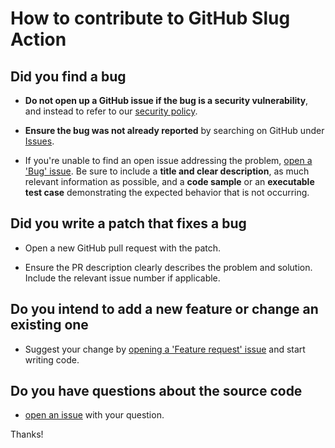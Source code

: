 # How to contribute to GitHub Slug Action

## Did you find a bug

* **Do not open up a GitHub issue if the bug is a security vulnerability**, and instead to refer to our [security policy][1].

* **Ensure the bug was not already reported** by searching on GitHub under [Issues][2].

* If you're unable to find an open issue addressing the problem, [open a 'Bug' issue][4].
Be sure to include a **title and clear description**, as much relevant information as possible, and a **code sample** or an **executable test case** demonstrating the expected behavior that is not occurring.

## Did you write a patch that fixes a bug

* Open a new GitHub pull request with the patch.

* Ensure the PR description clearly describes the problem and solution.
Include the relevant issue number if applicable.

## Do you intend to add a new feature or change an existing one

* Suggest your change by [opening a 'Feature request' issue][5] and start writing code.

## Do you have questions about the source code

* [open an issue][3] with your question.

Thanks!

[1]: https://github.com/AlexRogalskiy/typescript-tools/security/policy
[2]: https://github.com/AlexRogalskiy/typescript-tools/issues
[3]: https://github.com/AlexRogalskiy/typescript-tools/issues/new
[4]: https://github.com/AlexRogalskiy/typescript-tools/issues/new?assignees=&labels=bug&template=bug_report.md&title=
[5]: https://github.com/AlexRogalskiy/typescript-tools/issues/new?assignees=&labels=enhancement&template=feature_request.md&title=
